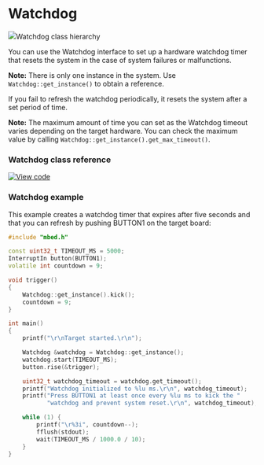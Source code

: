 # Watchdog

<span class="images">![](https://os.mbed.com/docs/mbed-os/v5.14/mbed-os-api-doxy/classmbed_1_1_watchdog.png)<span>Watchdog class hierarchy</span></span>

You can use the Watchdog interface to set up a hardware watchdog timer that resets the system in the case of system failures or malfunctions.

<span class="notes">**Note:** There is only one instance in the system. Use `Watchdog::get_instance()` to obtain a reference. </span>

If you fail to refresh the watchdog periodically, it resets the system after a set period of time.

<span class="notes">**Note:** The maximum amount of time you can set as the Watchdog timeout varies depending on the target hardware. You can check the maximum value by calling `Watchdog::get_instance().get_max_timeout()`.</span>

### Watchdog class reference

[![View code](https://www.mbed.com/embed/?type=library)](https://os.mbed.com/docs/mbed-os/v5.14/mbed-os-api-doxy/classmbed_1_1_watchdog.html)

### Watchdog example

This example creates a watchdog timer that expires after five seconds and that you can refresh by pushing BUTTON1 on the target board:

```c++
#include "mbed.h"

const uint32_t TIMEOUT_MS = 5000;
InterruptIn button(BUTTON1);
volatile int countdown = 9;

void trigger()
{
    Watchdog::get_instance().kick();
    countdown = 9;
}

int main()
{
    printf("\r\nTarget started.\r\n");

    Watchdog &watchdog = Watchdog::get_instance();
    watchdog.start(TIMEOUT_MS);
    button.rise(&trigger);

    uint32_t watchdog_timeout = watchdog.get_timeout();
    printf("Watchdog initialized to %lu ms.\r\n", watchdog_timeout);
    printf("Press BUTTON1 at least once every %lu ms to kick the "
           "watchdog and prevent system reset.\r\n", watchdog_timeout);

    while (1) {
        printf("\r%3i", countdown--);
        fflush(stdout);
        wait(TIMEOUT_MS / 1000.0 / 10);
    }
}
```
